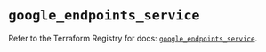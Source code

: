 # `google_endpoints_service`

Refer to the Terraform Registry for docs: [`google_endpoints_service`](https://registry.terraform.io/providers/hashicorp/google/6.35.0/docs/resources/endpoints_service).
